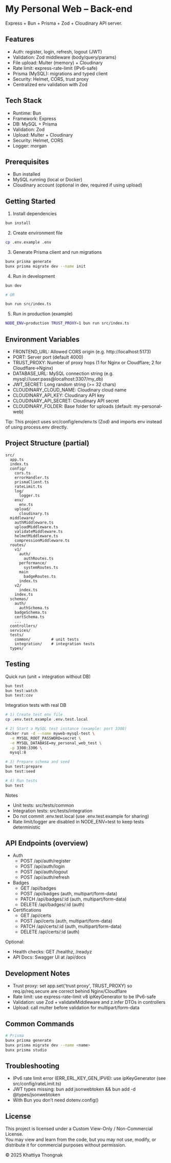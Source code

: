 # My Personal Web – Back-end

Express + Bun + Prisma + Zod + Cloudinary API server.

## Features
- Auth: register, login, refresh, logout (JWT)
- Validation: Zod middleware (body/query/params)
- File upload: Multer (memory) + Cloudinary
- Rate limit: express-rate-limit (IPv6-safe)
- Prisma (MySQL): migrations and typed client
- Security: Helmet, CORS, trust proxy
- Centralized env validation with Zod

## Tech Stack
- Runtime: Bun
- Framework: Express
- DB: MySQL + Prisma
- Validation: Zod
- Upload: Multer + Cloudinary
- Security: Helmet, CORS
- Logger: morgan

## Prerequisites
- Bun installed
- MySQL running (local or Docker)
- Cloudinary account (optional in dev, required if using upload)

## Getting Started
1) Install dependencies
```bash
bun install
```

2) Create environment file
```bash
cp .env.example .env
```

3) Generate Prisma client and run migrations
```bash
bunx prisma generate
bunx prisma migrate dev --name init
```

4) Run in development
```bash
bun dev

# OR

bun run src/index.ts
```

5) Run in production (example)
```bash
NODE_ENV=production TRUST_PROXY=1 bun run src/index.ts
```

## Environment Variables
- FRONTEND_URL: Allowed CORS origin (e.g. http://localhost:5173)
- PORT: Server port (default 4000)
- TRUST_PROXY: Number of proxy hops (1 for Nginx or Cloudflare; 2 for Cloudflare→Nginx)
- DATABASE_URL: MySQL connection string (e.g. mysql://user:pass@localhost:3307/my_db)
- JWT_SECRET: Long random string (>= 32 chars)
- CLOUDINARY_CLOUD_NAME: Cloudinary cloud name
- CLOUDINARY_API_KEY: Cloudinary API key
- CLOUDINARY_API_SECRET: Cloudinary API secret
- CLOUDINARY_FOLDER: Base folder for uploads (default: my-personal-web)

Tip: This project uses src/config/env/env.ts (Zod) and imports env instead of using process.env directly.

## Project Structure (partial)
```
src/
  app.ts
  index.ts
  config/
    cors.ts
    errorHandler.ts
    prismaClient.ts
    rateLimit.ts
    log/
      logger.ts
    env/
      env.ts
    upload/
      cloudinary.ts
  middleware/
    authMiddleware.ts
    uploadMiddleware.ts
    validateMiddleware.ts
    helmetMiddleware.ts
    compressionMiddleware.ts
  routes/
    v1/
      auth/
        authRoutes.ts
      performance/
        systemRoutes.ts
      main
        badgeRoutes.ts
      index.ts
    v2/
      index.ts
    index.ts
  schemas/
    auth/
      authSchema.ts
    badgeSchema.ts
    certSchema.ts
    ...
  controllers/
  services/
  tests/
    common/         # unit tests
    integration/    # integration tests
  types/
```

## Testing
Quick run (unit + integration without DB)
```bash
bun test
bun test:watch
bun test:cov
```

Integration tests with real DB
```bash
# 1) Create test env file
cp .env.test.example .env.test.local

# 2) Start a MySQL test instance (example: port 3308)
docker run -d --name myweb-mysql-test \
  -e MYSQL_ROOT_PASSWORD=secret \
  -e MYSQL_DATABASE=my_personal_web_test \
  -p 3308:3306 \
  mysql:8

# 3) Prepare schema and seed
bun test:prepare
bun test:seed

# 4) Run tests
bun test
```

Notes
- Unit tests: src/tests/common
- Integration tests: src/tests/integration
- Do not commit .env.test.local (use .env.test.example for sharing)
- Rate limit/logger are disabled in NODE_ENV=test to keep tests deterministic

## API Endpoints (overview)
- Auth
  - POST /api/auth/register
  - POST /api/auth/login
  - POST /api/auth/logout
  - POST /api/auth/refresh
- Badges
  - GET /api/badges
  - POST /api/badges (auth, multipart/form-data)
  - PATCH /api/badges/:id (auth, multipart/form-data)
  - DELETE /api/badges/:id (auth)
- Certifications
  - GET /api/certs
  - POST /api/certs (auth, multipart/form-data)
  - PATCH /api/certs/:id (auth, multipart/form-data)
  - DELETE /api/certs/:id (auth)

Optional:
- Health checks: GET /healthz, /readyz
- API Docs: Swagger UI at /api/docs

## Development Notes
- Trust proxy: set app.set('trust proxy', TRUST_PROXY) so req.ip/req.secure are correct behind Nginx/Cloudflare
- Rate limit: use express-rate-limit v8 ipKeyGenerator to be IPv6-safe
- Validation: use Zod + validateMiddleware and z.infer DTOs in controllers
- Upload: call multer before validation for multipart/form-data

## Common Commands
```bash
# Prisma
bunx prisma generate
bunx prisma migrate dev --name <name>
bunx prisma studio
```

## Troubleshooting
- IPv6 rate limit error (ERR_ERL_KEY_GEN_IPV6): use ipKeyGenerator (see src/config/rateLimit.ts)
- JWT types missing: bun add jsonwebtoken && bun add -d @types/jsonwebtoken
- With Bun you don’t need dotenv.config()

## License
This project is licensed under a Custom View-Only / Non-Commercial License.  
You may view and learn from the code, but you may not use, modify, or distribute it for commercial purposes without permission.

© 2025 Khattiya Thongnak